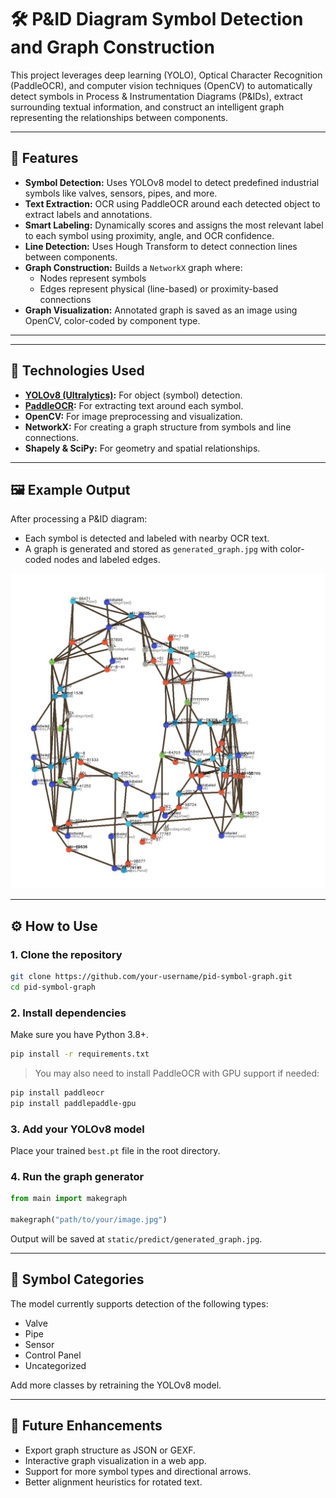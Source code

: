 
# 🛠️ P&ID Diagram Symbol Detection and Graph Construction

This project leverages deep learning (YOLO), Optical Character Recognition (PaddleOCR), and computer vision techniques (OpenCV) to automatically detect symbols in Process & Instrumentation Diagrams (P&IDs), extract surrounding textual information, and construct an intelligent graph representing the relationships between components.

---

## 🚀 Features

- **Symbol Detection:** Uses YOLOv8 model to detect predefined industrial symbols like valves, sensors, pipes, and more.
- **Text Extraction:** OCR using PaddleOCR around each detected object to extract labels and annotations.
- **Smart Labeling:** Dynamically scores and assigns the most relevant label to each symbol using proximity, angle, and OCR confidence.
- **Line Detection:** Uses Hough Transform to detect connection lines between components.
- **Graph Construction:** Builds a `NetworkX` graph where:
  - Nodes represent symbols
  - Edges represent physical (line-based) or proximity-based connections
- **Graph Visualization:** Annotated graph is saved as an image using OpenCV, color-coded by component type.

---
---

## 🧠 Technologies Used

- **[YOLOv8 (Ultralytics)](https://docs.ultralytics.com/):** For object (symbol) detection.
- **[PaddleOCR](https://github.com/PaddlePaddle/PaddleOCR):** For extracting text around each symbol.
- **OpenCV:** For image preprocessing and visualization.
- **NetworkX:** For creating a graph structure from symbols and line connections.
- **Shapely & SciPy:** For geometry and spatial relationships.

---

## 🖼️ Example Output

After processing a P&ID diagram:

- Each symbol is detected and labeled with nearby OCR text.
- A graph is generated and stored as `generated_graph.jpg` with color-coded nodes and labeled edges.

<img src="static/predict/generated_graph.jpg" alt="Generated Graph" width="700"/>

---

## ⚙️ How to Use

### 1. Clone the repository

```bash
git clone https://github.com/your-username/pid-symbol-graph.git
cd pid-symbol-graph
```

### 2. Install dependencies

Make sure you have Python 3.8+.

```bash
pip install -r requirements.txt
```

> You may also need to install PaddleOCR with GPU support if needed:
```bash
pip install paddleocr
pip install paddlepaddle-gpu
```

### 3. Add your YOLOv8 model

Place your trained `best.pt` file in the root directory.

### 4. Run the graph generator

```python
from main import makegraph

makegraph("path/to/your/image.jpg")
```

Output will be saved at `static/predict/generated_graph.jpg`.

---

## 🎯 Symbol Categories

The model currently supports detection of the following types:

- Valve
- Pipe
- Sensor
- Control Panel
- Uncategorized

Add more classes by retraining the YOLOv8 model.

---

## 🧩 Future Enhancements

- Export graph structure as JSON or GEXF.
- Interactive graph visualization in a web app.
- Support for more symbol types and directional arrows.
- Better alignment heuristics for rotated text.


